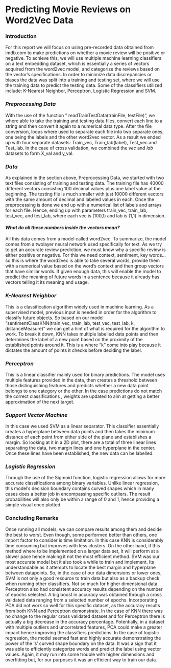 # **Predicting Movie Reviews on Word2Vec Data**

### Introduction 

For this report we will focus on using pre-recorded data obtained from imdb.com to make predictions on whether a movie review will be positive or negative. To achieve this, we will use multiple machine learning classifiers on a text embedding dataset, which is essentially a series of vectors acquired from the word2vec model, and categorize the reviews based on the vector’s specifications. In order to minimize data discrepancies or biases the data was split into a training and testing set, where we will use the training data to predict the testing data. Some of the classifiers utilized include: K-Nearest Neighbor, Perceptron, Logistic Regression and SVM.

### *Preprocessing Data*
With the use of the function ” readTrainTestData(trainFile, testFile)”, we where able to take the training and testing data files, convert each line to a string and then convert it again to a numerical data type. After the file conversion, loops where used to separate each file into two separate ones, one being the labels and the other word2vec vector. As a result we ended up with four separate datasets: Train_vec, Train_lab(label), Test_vec and Test_lab.
In the case of cross validation, we combined the *vec* and *lab* datasets to form X_val and y_val.

### *Data* 
As explained in the section above, Preprocessing Data, we started with two text files consisting of training and testing data. The training file has 40000 different vectors consisting 100 decimal values plus one label value at the beginning. The testing file is much smaller with just 10000 different vectors with the same amount of decimal and labeled values in each. Once the preprocessing is done we end up with a numerical list of labels and arrays for each file. Hence, ending up with parameters train_vec, train_lab, test_vec, and test_lab, where each vec is (100,1) and lab  is (1,1) in dimension.  
#### *What do all these numbers inside the vectors mean?*
All this data comes from a model called word2vec. To summarize, the model comes from a twolayer neural network used specifically for text. As we try to get an accurate review prediction, we must know why a specific review is either positive or negative. For this we need context, sentiment, key words…so this is where the word2vec is able to take several words, provide them with a numerical value based on the word’s context and then group vectors that have similar words. If given enough data, this will enable the model to predict the meaning of future words in a sentence because it already has vectors telling it its meaning and usage.

### *K-Nearest Neighbor*
This is a classification algorithm widely used in machine learning. As a supervised model, previous input is needed in order for the algorithm to classify future objects. So based on our model “sentimentClassKNN(train_vec, train_lab, test_vec, test_lab, k, distanceMeasure)” we can get a hint of what is required for the algorithm to work. To break it down, KNN takes multiple labelled data points and then determines the label of a new point based on the proximity of the established points around it. This is a where “k” come into play because it dictates the amount of points it checks before deciding the label.

### *Perceptron*
This is a linear classifier mainly used for binary predictions. The model uses multiple features provided in the data, then creates a threshold between those distinguishing features and predicts whether a new data point belongs to one category or the other. In the case predictions do not match the correct classifications , weights are updated to aim at getting a better approximation of the next target. 

### *Support Vector Machine*
In this case we used SVM as a linear separator. This classifier essentially creates a hyperplane between data points and then takes the minimum distance of each point from either side of the plane and establishes a margin. So looking at it in a 2D plot, there are a total of three linear lines separating the data, two margin lines and one hyperplane in the center. Once these lines have been established, the new data can be labelled.

### *Logistic Regression*
Through the use of the Sigmoid function, logistic regression allows for more accurate classifications among binary variables. Unlike linear regression, this model’s decision boundary contains curved shapes which in many cases does a better job in encompassing specific outliers. 
The result probabilities will also only be within a range of 0 and 1, hence providing a simple visual once plotted.

### Concluding Remarks 
Once running all models, we can compare results among them and decide the best to worst. Even though, some performed better than others, one import factor to consider is time limitation. In this case KNN is considerably time consuming but improves with less clusters. On the other hand, if this method where to be implemented on a larger data set, it will perform at a slower pace hence making it not the most efficient method. SVM was our most accurate model but it also took a while to train and implement. Its understandable as it attempts to locate the best margin and hyperplane between datapoints. So, in the case of our data dimensions or lower ones, SVM is not only a good resource to train data but also as a backup check when running other classifiers. Not so much for higher dimensional data. Perceptron also had consistent accuracy results depending on the number of epochs selected. A big boost in  accuracy was obtained through a cross validated data ranging from a selected number of epochs. 
Incorporating PCA did not work so well for this specific dataset, as the accuracy results from both KNN and Perceptron demonstrate. In the case of KNN there was no change to the regular cross validated dataset and for Perceptron there is actually a big decrease in the accuracy percentage. Potentially, in a dataset with multiple outliers and uncorrelated features, PCA could make a greater impact hence improving the classifiers predictions. In the case of logistic regression, the model seemed fast and highly accurate demonstrating the power of the ‘s’ curved shape boundary on the data. It was a sign that it was able to efficiently categorize words and predict the label using vector values. Again, it may run into some trouble with higher dimensions and overfitting but, for our purposes it was an efficient way to train our data. 
